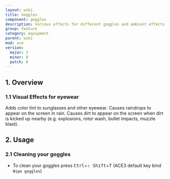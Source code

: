 ```yaml
---
layout: wiki
title: Goggles
component: goggles
description: Various effects for different goggles and ambient effects like dirt thrown up by explosions.
group: feature
category: equipment
parent: wiki
mod: ace
version:
  major: 3
  minor: 0
  patch: 0
---
```


## 1. Overview

### 1.1 Visual Effects for eyewear
Adds color tint to sunglasses and other eyewear. Causes raindrops to appear on the screen in rain. Causes dirt to appear on the screen when dirt is kicked up nearby (e.g. explosions, rotor wash, bullet impacts, muzzle blast).


## 2. Usage

### 2.1 Cleaning your goggles
- To clean your goggles press <kbd>Ctrl</kbd>+<kbd>⇧&nbsp;Shift</kbd>+<kbd>T</kbd> (ACE3 default key bind `Wipe goggles`)
